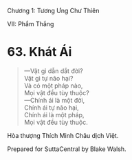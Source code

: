  

Chương 1: Tương Ưng Chư Thiên

VII: Phẩm Thắng

# 63\. Khát Ái

> —Vật gì dẫn dắt đời?  
> Vật gì tự não hại?  
> Và có một pháp nào,  
> Mọi vật đều tùy thuộc?  
> —Chính ái là một đời,  
> Chính ái tự não hại,  
> Chính ái là một pháp,  
> Mọi vật đều tùy thuộc.

Hòa thượng Thích Minh Châu dịch Việt.

Prepared for SuttaCentral by Blake Walsh.
